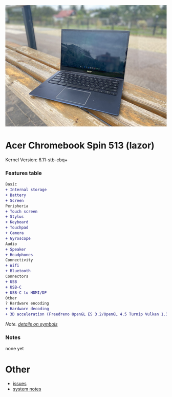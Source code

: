 ![homestar](./assets/lazor.jpg)

# Acer Chromebook Spin 513 (lazor)

Kernel Version: 6.11-stb-cbq+

### Features table
```diff
Basic
+ Internal storage
+ Battery
+ Screen
Peripheria
+ Touch screen
+ Stylus
+ Keyboard
+ Touchpad
+ Camera
+ Gyroscope
Audio
+ Speaker
+ Headphones
Connectivity
+ Wifi
+ Bluetooth
Connectors
+ USB
+ USB-C
+ USB-C to HDMI/DP
Other
? Hardware encoding
+ Hardware decoding
+ 3D acceleration (Freedreno OpenGL ES 3.2/OpenGL 4.5 Turnip Vulkan 1.3)
```
_Note. [details on symbols](../adding-device.md)_
### Notes

none yet

# Other

- [issues](https://github.com/hexdump0815/imagebuilder/issues/47)
- [system notes](../../../../systems/chromebook_trogdor/readme.md)